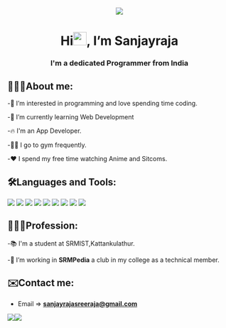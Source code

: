 <h1 align="center"><img src="https://media3.giphy.com/media/qgQUggAC3Pfv687qPC/giphy.gif"></h1>

<h1 align="center"> Hi<img src="https://c.tenor.com/nebZyl8oN7IAAAAi/wave-hello.gif" width=30px>, I’m Sanjayraja</h1>

<h3 align="center"> I'm a dedicated Programmer from India</h3>

## 🙋🏻‍♂️About me:

-👀 I’m interested in programming and love spending time coding.

-🌱 I’m currently learning Web Development

-🔥 I'm an App Developer.

-🏋🏻 I go to gym frequently.

-❤️ I spend my free time watching Anime and Sitcoms.

## 🛠Languages and Tools:
<p align="left">
  <img src="https://img.icons8.com/color/48/000000/html-5--v1.png">
  <img src="https://img.icons8.com/color/48/000000/css3.png">
  <img src="https://img.icons8.com/color/48/000000/bootstrap.png">
  <img src="https://img.icons8.com/color/48/000000/javascript--v1.png">
  <img src="https://img.icons8.com/fluency/48/000000/python.png">
  <img src="https://img.icons8.com/fluency/48/000000/mysql-logo.png">
  <img src="https://img.icons8.com/color/48/000000/flutter.png">
  <img src="https://img.icons8.com/color/48/000000/google-firebase-console.png">
  <img src="https://img.icons8.com/color/48/000000/git.png">
</p>

## 🧑🏻‍💼Profession:

-📚 I'm a student at SRMIST,Kattankulathur.

-💞️ I’m working in <b>SRMPedia</b> a club in my college as a technical member.

## ✉️Contact me:

- Email => **sanjayrajasreeraja@gmail.com**

<a href="https://www.linkedin.com/in/sanjayraja-sreeraja-29413a226/"><img src="https://img.icons8.com/color/48/000000/linkedin.png"></a><a href="https://www.instagram.com/__.sanjayraja.__/"><img src="https://img.icons8.com/fluency/48/000000/instagram-new.png"></a>



